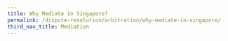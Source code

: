 ```yaml
---
title: Why Mediate in Singapore?
permalink: /dispute-resolution/arbitration/why-mediate-in-singapore/
third_nav_title: Mediation
---
```

